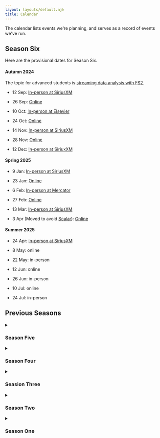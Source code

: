 ```yaml
---
layout: layouts/default.njk
title: Calendar
---
```

The calendar lists events we're planning, and serves as a record of events we've run.

## Season Six

Here are the provisional dates for Season Six.

#### Autumn 2024

The topic for advanced students is [streaming data analysis with FS2](https://github.com/creativescala/fs2-tutorial).

- 12 Sep: [In-person at SiriusXM](https://www.meetup.com/scalabridge-london/events/303096250/)
- 26 Sep: [Online](https://www.meetup.com/scalabridge-london/events/303096270/)
- 10 Oct: [In-person at Elsevier](https://www.meetup.com/scalabridge-london/events/303096311)
- 24 Oct: [Online](https://www.meetup.com/scalabridge-london/events/303096348/)

- 14 Nov: [In-person at SiriusXM](https://www.meetup.com/scalabridge-london/events/303256040/)
- 28 Nov: [Online](https://www.meetup.com/scalabridge-london/events/303256056/)
- 12 Dec: [In-person at SiriuxXM](https://www.meetup.com/scalabridge-london/events/303256046/ )

#### Spring 2025

- 9 Jan: [In-person at SiriusXM](https://www.meetup.com/scalabridge-london/events/305444175/)
- 23 Jan: [Online](https://www.meetup.com/scalabridge-london/events/305452476/)
- 6 Feb: [In-person at Mercator](https://www.meetup.com/scalabridge-london/events/305792990)

- 27 Feb: [Online](https://www.meetup.com/scalabridge-london/events/306048649/)
- 13 Mar: [In-person at SiriusXM](https://www.meetup.com/scalabridge-london/events/306457761/)
- 3 Apr (Moved to avoid [Scalar](https://www.scalar-conf.com/)): [Online](https://www.meetup.com/scalabridge-london/events/306457799/)

#### Summer 2025

- 24 Apr: [in-person at SiriusXM](https://www.meetup.com/scalabridge-london/events/307315100/)
- 8 May: online
- 22 May: in-person

- 12 Jun: online
- 26 Jun: in-person
- 10 Jul: online
- 24 Jul: in-person


## Previous Seasons

<details>
<summary>
<h3>Season Five</h3>
</summary>

ScalaBridge London restarted in 2023, with the following events.

#### Warmup

- 16 August 2023: [Pre-season: Q&A and Mentor Training](https://www.meetup.com/scalabridge-london/events/295321990/)
- 6 Sept 2023: [Online Q&A](https://www.meetup.com/scalabridge-london/events/295736328/)
- 12 Sept 2023: [ScalaBridge at Scala Days Madrid](https://scaladays.org/madrid-2023/scala-bridge). Not an official ScalaBridge London event, but some of our mentors are helping run this event in Madrid.

#### Autumn Term 2023

- 21 Sept 2023: [Online](https://www.meetup.com/scalabridge-london/events/296100320/). (Shifted)
- 5 Oct 2023: [Online](https://www.meetup.com/scalabridge-london/events/296496049/)
- 19 Oct 2023: [Online](https://www.meetup.com/scalabridge-london/events/296768231/)
- 1 Nov 2023: [In-person at ClearScore](https://www.meetup.com/scalabridge-london/events/296513216/)
- 16 Nov 2023: [Online](https://www.meetup.com/scalabridge-london/events/296768281/)
- 29 Nov 2023: [In-person at Elsevier](https://www.meetup.com/scalabridge-london/events/296720093/)
- 13 Dec 2023: [In-person at the Guardian](https://www.meetup.com/scalabridge-london/events/296271082/)

#### Spring Term 2024

- 11 Jan 2024: [Online](https://www.meetup.com/scalabridge-london/events/298438584/)
- 25 Jan 2024: [Online](https://www.meetup.com/scalabridge-london/events/298710048/)
- 8 Feb 2024: [Online](https://www.meetup.com/scalabridge-london/events/298954296/)
- 22 Feb 2024: [Online](https://www.meetup.com/scalabridge-london/events/299215382/)
- 7 Mar 2024: [Online](https://www.meetup.com/scalabridge-london/events/299591497/)
- 21 Mar 2024: [Online](https://www.meetup.com/scalabridge-london/events/299747422/)

#### Summer Term 2024

This term's topic for in-person events was [Cats Effect](https://typelevel.org/cats-effect/).

- 17 Apr 2024: [In-person at Tray.io](https://www.meetup.com/scalabridge-london/events/299749032/) (Shifted to avoid clashing with LSUG)
- 9 May 2024: [Online](https://www.meetup.com/scalabridge-london/events/300445464/)
- 23 May 2024: [In-person at Morgan Stanley](https://www.meetup.com/scalabridge-london/events/300445652/)
- 6 Jun 2024: [Online](https://www.meetup.com/scalabridge-london/events/300445471/)
- 20 Jun 2024: [In-person at Orgvue](https://www.meetup.com/scalabridge-london/events/300487682/)
- 4 Jul 2024: [Online](https://www.meetup.com/scalabridge-london/events/300445486/)
- 18 Jul 2024: [In-person at SiriusXM](https://www.meetup.com/scalabridge-london/events/300715772)
</details>

<details>
<summary>
<h3>Season Four</h3>
</summary>

Season Four was dead on arrival, due to the pandemic.
</details>

<details>
<summary>
<h3>Seasion Three</h3>
</summary>

In Season Three we went online due to the COVID-19 pandemic, with the following events:

- March 19th: Mentor training and installation.
- March 30th: [Season Three signup form][season-3-signup] (fill this out before the sesson). [Meetup event listing][season-3-1-meetup]. [Join this event](https://eu.bbcollab.com/guest/a1d7181e404f40b58b11c37c62af823d) (use on the day to join the online session).
- April 13th: [Student signup form](https://docs.google.com/forms/d/e/1FAIpQLScqlrHSf0rUT333FQR8TDaHdMDYf7dTLqoUHHxQCpFXbhtizw/viewform). [Meetup event](https://www.meetup.com/ScalaBridge-London/events/269927607/). [Join this event on the day](https://eu.bbcollab.com/guest/c9178424a9834ec1a04d80edb3b95356).
- May 4th: [Student signup form](https://docs.google.com/forms/d/e/1FAIpQLSfkI8HRxH75g4aSmzEzS6IhC2dfRNPKjPDNt8hutbGt19RopQ/viewform). [Meetup event](https://www.meetup.com/ScalaBridge-London/events/270274736/). [Join this event on the day](https://eu.bbcollab.com/guest/c9178424a9834ec1a04d80edb3b95356).
- May 18th: [Meetup event](https://www.meetup.com/ScalaBridge-London/events/270646873/) We've switched to Zoom. The Zoom link is in the Meetup event.
- June 1st: [Meetup event](https://www.meetup.com/ScalaBridge-London/events/270646884/) 
- June 15th: [Meetup event](https://www.meetup.com/ScalaBridge-London/events/270646899/) 
- [Nov 9th 2020](https://www.meetup.com/ScalaBridge-London/events/qwsfbsybcpbmb/)
- [Nov 23rd 2020](https://www.meetup.com/ScalaBridge-London/events/qwsfbsybcpbfc/)
- [Dec 7th 2020](https://www.meetup.com/ScalaBridge-London/events/qwsfbsybcqbkb/)
</details>
  
<details>
<summary>
<h3>Season Two</h3>
</summary>

In Season Two we had the following events:

- Off season dates: 
  - 27 Aug 2019: [Quantexa](https://www.meetup.com/ScalaBridge-London/events/264124441/)

- On season dates:
  - 9 Sept 2019: [Unruly Media](https://www.meetup.com/ScalaBridge-London/events/264245760/)
  - 17 Sept 2019: [ITV](https://www.meetup.com/ScalaBridge-London/events/264336332/)
  - 24 Sept 2019: [Expedia](https://www.meetup.com/ScalaBridge-London/events/264716127/)
  - 1 Oct 2019: [Quantexa](https://www.meetup.com/ScalaBridge-London/events/264966773/)
  - 7 Oct 2019: [Twitter](https://www.meetup.com/ScalaBridge-London/events/265319801/)
  - 15 Oct 2019: [Medidata](https://www.meetup.com/ScalaBridge-London/events/265471279/)

- Off season dates:
  - Nov 12th: [OVO](https://www.meetup.com/ScalaBridge-London/events/265769705/)
  - Dec 9th: [Elsevier](https://www.meetup.com/ScalaBridge-London/events/266381145/)
  - Dec 14th: [London Scala Community Day](https://www.meetup.com/london-scala/events/266639110/)
  - Jan 21st: [Marks & Spencer](https://www.meetup.com/ScalaBridge-London/events/266409022/)
</details>

<details>
<summary>
<h3>Season One</h3>
</summary>

The first ever ScalaBridge season ran on the following dates and locations:

* 21 March: Elsevier
* 4 April: Equal Experts
* 18 April: Permutive
* 2 May: ITV
* 16 May: Depop
* 30 May: The Guardian
</details>

[quantexa]: https://www.quantexa.com/
[season-3-signup]: https://docs.google.com/forms/d/e/1FAIpQLSckueuSBamnwZtYixietp0zsu_jVSIm_-Xe6IJ8xTeX-fKFwg/viewform
[season-3-1-meetup]: https://www.meetup.com/ScalaBridge-London/events/269624052/
